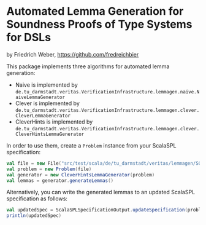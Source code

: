 # Automated Lemma Generation for Soundness Proofs of Type Systems for DSLs

by Friedrich Weber, https://github.com/fredreichbier

This package implements three algorithms for automated lemma generation:

 * Naive is implemented by ``de.tu_darmstadt.veritas.VerificationInfrastructure.lemmagen.naive.NaiveLemmaGenerator``
 * Clever is implemented by ``de.tu_darmstadt.veritas.VerificationInfrastructure.lemmagen.clever.CleverLemmaGenerator``
 * CleverHints is implemented by ``de.tu_darmstadt.veritas.VerificationInfrastructure.lemmagen.clever.CleverHintsLemmaGenerator``
 
In order to use them, create a ``Problem`` instance from your ScalaSPL specification:

```scala
val file = new File("src/test/scala/de/tu_darmstadt/veritas/lemmagen/SQLSpecAnnotated.scala")
val problem = new Problem(file)
val generator = new CleverHintsLemmaGenerator(problem)
val lemmas = generator.generateLemmas()
```

Alternatively, you can write the generated lemmas to an updated ScalaSPL specification as follows:
```scala
val updatedSpec = ScalaSPLSpecificationOutput.updateSpecification(problem, generator)
println(updatedSpec)
```